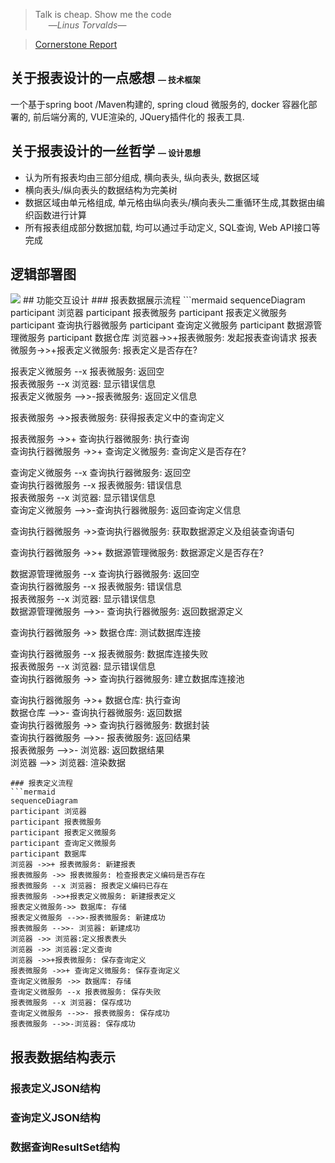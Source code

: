 <blockquote>
<p>Talk is cheap. Show me the code<br>
   —<em>Linus Torvalds</em>—</p>
</blockquote>
<blockquote>
<p><a href="http://www.baidu.com" title="Cornerstone Report">Cornerstone Report</a></p>
</blockquote>
<h2 id="关于报表设计的一点感想--font-size2-----技术框架font">关于报表设计的一点感想  <font size="2">—  技术框架</font></h2>
<p>一个基于spring boot /Maven构建的, spring cloud 微服务的, docker 容器化部署的, 前后端分离的, VUE渲染的, JQuery插件化的 报表工具.</p>
<h2 id="关于报表设计的一丝哲学--font-size2-----设计思想font">关于报表设计的一丝哲学  <font size="2">—  设计思想</font></h2>
<ul>
<li>认为所有报表均由三部分组成, 横向表头, 纵向表头, 数据区域</li>
<li>横向表头/纵向表头的数据结构为完美树</li>
<li>数据区域由单元格组成,  单元格由纵向表头/横向表头二重循环生成,其数据由编织函数进行计算</li>
<li>所有报表组成部分数据加载, 均可以通过手动定义, SQL查询, Web API接口等完成</li>
</ul>
<h2 id="逻辑部署图">逻辑部署图</h2>
<img src="http://cornerstone.org.cn:8100/png/TLBBRjD05DtdAsO94f5uVW0YHS0A2YiGYyIU1el8HXDRQeMG0ccS0AxJG9I8XAfOj6earAHLGn9eWZy6ptYooYzmxQ6LNIkpcD5zd7lEN9q2NjEHhY6Yv5_eI5O8bdH5KrEg9cF4VjRvGOr-wOdmZaPKJ8gwfk9L_4eZEdgTGaWgQ8QCdXf6uJnOCGX-cOKmc9PLymMCCbaz-rWpY8HZwKS69XiPlAQeIaYRg3sGSzBAEfQCH5b8M89DICtWefA7LA0nIsHnFOC8eMj_Is_fNcjUxj7VJR_PyqztlKbfNkfmjthxuNr_rg2LayMq5dnnCNtFTlPvtvst-zIi08PztQ8Vd73GTHYKwBRtMND4QqTyC6R7x-YslPXQONTul5ERdVIeQNcJG-gM0ITs1qXkZsczHUi3a1GXkH6GD8zNbLnEKxdRvOv5TwhSSVXmbyzc5mbepQJr1l13mVyny3kRj3BsPf_fdtvawCrW1MSPxzV7UNie_dyNmzO42oGyrw5xc_wswKqwq7Wbye-P2pBlRHHregm7IeRVHQSOoKSLrXxvPfEr3aFGBI1yOf2SecA_ss3sWUW3Nb38ZyemZ7wo1C3lJc2bpAgoRrK0Fq-zIS4vzoPAfuNxWWkbBrszd3upe7Z-vo8EZEKlMZ1PZ7imLa-OC5PTxiA8rgLD_m00">
## 功能交互设计
### 报表数据展示流程
```mermaid
sequenceDiagram
participant 浏览器
participant 报表微服务
participant 报表定义微服务
participant 查询执行器微服务
participant 查询定义微服务
participant 数据源管理微服务
participant 数据仓库
浏览器-&gt;&gt;+报表微服务: 发起报表查询请求
报表微服务-&gt;&gt;+报表定义微服务: 报表定义是否存在?
<p>报表定义微服务 --x 报表微服务: 返回空<br>
报表微服务 --x 浏览器: 显示错误信息<br>
报表定义微服务 --&gt;&gt;-报表微服务: 返回定义信息</p>
<p>报表微服务 -&gt;&gt;报表微服务: 获得报表定义中的查询定义</p>
<p>报表微服务 -&gt;&gt;+ 查询执行器微服务: 执行查询<br>
查询执行器微服务 -&gt;&gt;+ 查询定义微服务: 查询定义是否存在?</p>
<p>查询定义微服务 --x 查询执行器微服务: 返回空<br>
查询执行器微服务 --x 报表微服务: 错误信息<br>
报表微服务 --x 浏览器: 显示错误信息<br>
查询定义微服务 --&gt;&gt;-查询执行器微服务: 返回查询定义信息</p>
<p>查询执行器微服务 -&gt;&gt;查询执行器微服务: 获取数据源定义及组装查询语句</p>
<p>查询执行器微服务 -&gt;&gt;+ 数据源管理微服务: 数据源定义是否存在?</p>
<p>数据源管理微服务 --x 查询执行器微服务: 返回空<br>
查询执行器微服务 --x 报表微服务: 错误信息<br>
报表微服务 --x 浏览器: 显示错误信息<br>
数据源管理微服务 --&gt;&gt;- 查询执行器微服务: 返回数据源定义</p>
<p>查询执行器微服务 -&gt;&gt; 数据仓库: 测试数据库连接</p>
<p>查询执行器微服务 --x 报表微服务: 数据库连接失败<br>
报表微服务 --x 浏览器: 显示错误信息<br>
查询执行器微服务 -&gt;&gt; 查询执行器微服务: 建立数据库连接池</p>
<p>查询执行器微服务 -&gt;&gt;+ 数据仓库: 执行查询<br>
数据仓库 --&gt;&gt;- 查询执行器微服务: 返回数据<br>
查询执行器微服务 -&gt;&gt; 查询执行器微服务: 数据封装<br>
查询执行器微服务 --&gt;&gt;- 报表微服务: 返回结果<br>
报表微服务 --&gt;&gt;- 浏览器: 返回数据结果<br>
浏览器 --&gt;&gt; 浏览器: 渲染数据</p>
<pre><code>### 报表定义流程
```mermaid
sequenceDiagram
participant 浏览器
participant 报表微服务
participant 报表定义微服务
participant 查询定义微服务
participant 数据库
浏览器 -&gt;&gt;+ 报表微服务: 新建报表
报表微服务 -&gt;&gt; 报表微服务: 检查报表定义编码是否存在
报表微服务 --x 浏览器: 报表定义编码已存在
报表微服务 -&gt;&gt;+报表定义微服务: 新建报表定义
报表定义微服务-&gt;&gt; 数据库: 存储
报表定义微服务 --&gt;&gt;-报表微服务: 新建成功
报表微服务 --&gt;&gt;- 浏览器: 新建成功
浏览器 -&gt;&gt; 浏览器:定义报表表头
浏览器 -&gt;&gt; 浏览器:定义查询
浏览器 -&gt;&gt;+报表微服务: 保存查询定义
报表微服务 -&gt;&gt;+ 查询定义微服务: 保存查询定义
查询定义微服务 -&gt;&gt; 数据库: 存储
查询定义微服务 --x 报表微服务: 保存失败
报表微服务 --x 浏览器: 保存成功
查询定义微服务 --&gt;&gt;- 报表微服务: 保存成功
报表微服务 --&gt;&gt;-浏览器: 保存成功
</code></pre>
<h2 id="报表数据结构表示">报表数据结构表示</h2>
<h3 id="报表定义json结构">报表定义JSON结构</h3>
<h3 id="查询定义json结构">查询定义JSON结构</h3>
<h3 id="数据查询resultset结构">数据查询ResultSet结构</h3>

